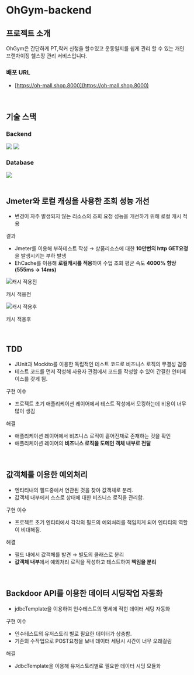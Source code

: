 # OhGym-backend

## 프로젝트 소개
OhGym은 간단하게 PT,락커 신청을 할수있고 운동일지를 쉽게 관리 할 수 있는 개인 프랜차이징 헬스장 관리 서비스입니다.

### 배포 URL

- [https://oh-mall.shop.8000](https://oh-mall.shop.8000)

<br>

## 기술 스택
### Backend
<img src="https://img.shields.io/badge/java-007396?style=for-the-badge&logo=java&logoColor=white"></a>
<img src="https://img.shields.io/badge/spring-6DB33F?style=for-the-badge&logo=spring&logoColor=white">

### Database
<img src="https://img.shields.io/badge/PostgreSQL-4169E1?style=for-the-badge&logo=postgreSQL&logoColor=white"/>
<br>

<br>

## Jmeter와 로컬 캐싱을 사용한 조회 성능 개선

- 변경이 자주 발생되지 않는 리소스의 조회 요청 성능을 개선하기 위해 로컬 캐시 적용

결과

- Jmeter를 이용해 부하테스트 작성 → 상품리소스에 대한 **10만번의 http GET요청**을 발생시키는 부하 발생
- EhCache를 이용해 **로컬캐시를 적용**하여 수업 조회 평균 속도 **4000% 향상(555ms → 14ms)**

![캐시 적용전](https://s3-us-west-2.amazonaws.com/secure.notion-static.com/922b9b85-2830-41ae-b5ad-419a06cd3373/Untitled.png)

캐시 적용전

![캐시 적용후](https://s3-us-west-2.amazonaws.com/secure.notion-static.com/0fb70a67-61a4-42c4-aa78-f517ab955cee/Untitled.png)

캐시 적용후

<br>

## TDD

- JUnit과 Mockito를 이용한 독립적인 테스트 코드로 비즈니스 로직의 무결성 검증
- 테스트 코드를 먼저 작성해 사용자 관점에서 코드를 작성할 수 있어 간결한 인터페이스를 갖게 됨.

구현 이슈

- 프로젝트 초기 애플리케이션 레이어에서 테스트 작성에서 모킹하는데 비용이 너무 많이 생김

해결

- 애플리케이션 레이어에서 비즈니스 로직이 흩어진채로 존재하는 것을 확인
- 애플리케이션 레이어의 **비즈니스 로직을 도메인 객체 내부로 전달**

<br>

## 값객체를 이용한 예외처리

- 엔티티내의 필드중에서 연관된 것을 찾아 값객체로 분리.
- 값객체 내부에서 스스로 상태에 대한 비즈니스 로직을 관리함.

구현 이슈

- 프로젝트 초기 엔티티에서 각각의 필드의 예외처리를 책임지게 되어 엔티티의 역할이 비대해짐.

해결

- 필드 내에서 값객체를 발견 → 별도의 클래스로 분리
- **값객체 내부**에서 예외처리 로직을 작성하고 테스트하여 **책임을 분리**

<br>

## Backdoor API를 이용한 데이터 시딩작업 자동화

- jdbcTemplate을 이용하여 인수테스트의 명세에 적힌 데이터 세팅 자동화

구현 이슈

- 인수테스트의 유저스토리 별로 필요한 데이터가 상충함.
- 기존의 수작업으로 POST요청을 보내 데이터 세팅시 시간이 너무 오래걸림

해결

- JdbcTemplate을 이용해 유저스토리별로 필요한 데이터 시딩 모듈화

